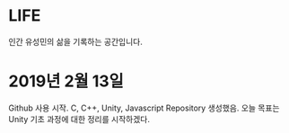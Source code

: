 # LIFE
인간 유성민의 삶을 기록하는 공간입니다. 

# 2019년 2월 13일

Github 사용 시작.
C, C++, Unity, Javascript Repository 생성했음. 
오늘 목표는 Unity 기초 과정에 대한 정리를 시작하겠다. 
